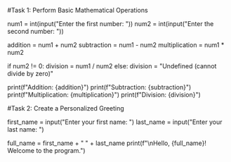 #Task 1: Perform Basic Mathematical Operations

num1 = int(input("Enter the first number: "))
num2 = int(input("Enter the second number: "))

addition = num1 + num2
subtraction = num1 - num2
multiplication = num1 * num2

if num2 != 0:
    division = num1 / num2
else:
    division = "Undefined (cannot divide by zero)"

print(f"Addition: {addition}")
print(f"Subtraction: {subtraction}")
print(f"Multiplication: {multiplication}")
print(f"Division: {division}")




#Task 2: Create a Personalized Greeting

first_name = input("Enter your first name: ")
last_name = input("Enter your last name: ")

full_name = first_name + " " + last_name
print(f"\nHello, {full_name}! Welcome to the program.")
